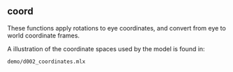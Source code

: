 ## coord

These functions apply rotations to eye coordinates, and convert from eye to world coordinate frames.

A illustration of the coordinate spaces used by the model is found in:
```
demo/d002_coordinates.mlx
```